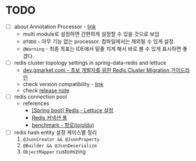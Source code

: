 # TODO

- [ ] about Annotation Processor - [link](https://taes-k.github.io/2021/04/18/java-annotation-processing)
  - multi module로 설정하면 간편하게 설정할 수 있을 것으로 보임
  - `@TODO` - 아무 기능 없는 processor. 컴파일에서는 제외될 수 있게 설정.
  - `@Warning` - 최종 목표는 IDE에서 밑줄 치게 해서 바로 볼 수 있게 표시하면 좋겠다.
- [ ] redis cluster topology settings in spring-data-redis and lettuce
  - [dev.gmarket.com - 초보 개발자를 위한 Redis Cluster Migration 가이드라인](https://dev.gmarket.com/71)
  - check version compatibility - [link](https://github.com/spring-projects/spring-boot/issues/15630)
  - check [release note](https://github.com/lettuce-io/lettuce-core/releases)
- [ ] redis connection pool
  - references
    - [[Spring boot] Redis - Lettuce 설정](https://jronin.tistory.com/126)
    - [Redis 커넥션 풀](https://findmypiece.tistory.com/106)
    - [benchmark - 향로(jojoldu)](https://jojoldu.tistory.com/418)
- [ ] redis hash entity 설정 케이스별 정리
  1. `@JsonCreator && @JsonProperty`
  2. `@Builder && @JsonDeserialize`
  3. `ObjectMapper` customizing
